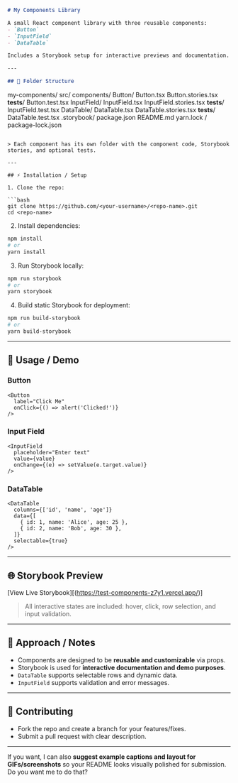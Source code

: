

```markdown
# My Components Library

A small React component library with three reusable components:  
- `Button`  
- `InputField`  
- `DataTable`  

Includes a Storybook setup for interactive previews and documentation.

---

## 📁 Folder Structure

```

my-components/
src/
components/
Button/
Button.tsx
Button.stories.tsx
**tests**/
Button.test.tsx
InputField/
InputField.tsx
InputField.stories.tsx
**tests**/
InputField.test.tsx
DataTable/
DataTable.tsx
DataTable.stories.tsx
**tests**/
DataTable.test.tsx
.storybook/
package.json
README.md
yarn.lock / package-lock.json

````

> Each component has its own folder with the component code, Storybook stories, and optional tests.

---

## ⚡ Installation / Setup

1. Clone the repo:

```bash
git clone https://github.com/<your-username>/<repo-name>.git
cd <repo-name>
````

2. Install dependencies:

```bash
npm install
# or
yarn install
```

3. Run Storybook locally:

```bash
npm run storybook
# or
yarn storybook
```

4. Build static Storybook for deployment:

```bash
npm run build-storybook
# or
yarn build-storybook
```

---

## 🎨 Usage / Demo

### Button

```tsx
<Button
  label="Click Me"
  onClick={() => alert('Clicked!')}
/>
```

### Input Field

```tsx
<InputField
  placeholder="Enter text"
  value={value}
  onChange={(e) => setValue(e.target.value)}
/>
```

### DataTable

```tsx
<DataTable
  columns={['id', 'name', 'age']}
  data={[
    { id: 1, name: 'Alice', age: 25 },
    { id: 2, name: 'Bob', age: 30 },
  ]}
  selectable={true}
/>
```

---

## 🌐 Storybook Preview

[View Live Storybook][(https://test-components-z7y1.vercel.app/)]

> All interactive states are included: hover, click, row selection, and input validation.

---

## 📝 Approach / Notes

* Components are designed to be **reusable and customizable** via props.
* Storybook is used for **interactive documentation and demo purposes**.
* `DataTable` supports selectable rows and dynamic data.
* `InputField` supports validation and error messages.

---

## 🤝 Contributing

* Fork the repo and create a branch for your features/fixes.
* Submit a pull request with clear description.

--- 

If you want, I can also **suggest example captions and layout for GIFs/screenshots** so your README looks visually polished for submission. Do you want me to do that?
```
